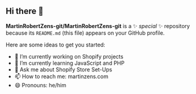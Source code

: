 ## Hi there 👋


**MartinRobertZens-git/MartinRobertZens-git** is a ✨ _special_ ✨ repository because its `README.md` (this file) appears on your GitHub profile.

Here are some ideas to get you started:

- 🔭 I’m currently working on Shopify projects
- 🌱 I’m currently learning JavaScript and PHP
- 💬 Ask me about Shopify Store Set-Ups
- 📫 How to reach me: martinzens.com
- 😄 Pronouns: he/him

